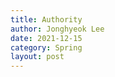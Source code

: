 ```yaml
---
title: Authority
author: Jonghyeok Lee
date: 2021-12-15
category: Spring
layout: post
---
```




[1]: https://gregor77.github.io/2021/04/21/spring-security-02/
[2]: https://velog.io/@sa833591/Spring-Security-2